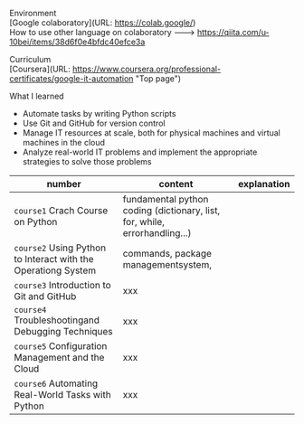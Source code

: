 Environment  
[Google colaboratory](URL: https://colab.google/)  
How to use other language on colaboratory ---> https://qiita.com/u-10bei/items/38d6f0e4bfdc40efce3a  

Curriculum  
[Coursera](URL: https://www.coursera.org/professional-certificates/google-it-automation "Top page")  

What I learned  
* Automate tasks by writing Python scripts
* Use Git and GitHub for version control
* Manage IT resources at scale, both for physical machines and virtual machines in the cloud 
* Analyze real-world IT problems and implement the appropriate strategies to solve those problems

|number|content|explanation|
|---|---|---|
| `course1` Crach Course on Python | fundamental python coding (dictionary, list, for, while, errorhandling...) |
| `course2` Using Python to Interact with the Operationg System | commands, package managementsystem, |
| `course3` Introduction to Git and GitHub | xxx |
| `course4` Troubleshootingand Debugging Techniques | xxx |
| `course5` Configuration Management and the Cloud | xxx |
| `course6` Automating Real-World Tasks with Python | xxx |
